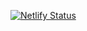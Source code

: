 [![Netlify Status](https://api.netlify.com/api/v1/badges/5cbdf4e0-1135-434e-bbaf-878f9c4c99b7/deploy-status)](https://app.netlify.com/sites/golden-girls-quiz/deploys)

